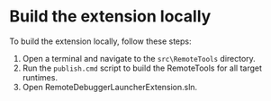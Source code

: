 # Build the extension locally
To build the extension locally, follow these steps:
1. Open a terminal and navigate to the `src\RemoteTools` directory.
2. Run the `publish.cmd` script to build the RemoteTools for all target runtimes.
3. Open RemoteDebuggerLauncherExtension.sln.